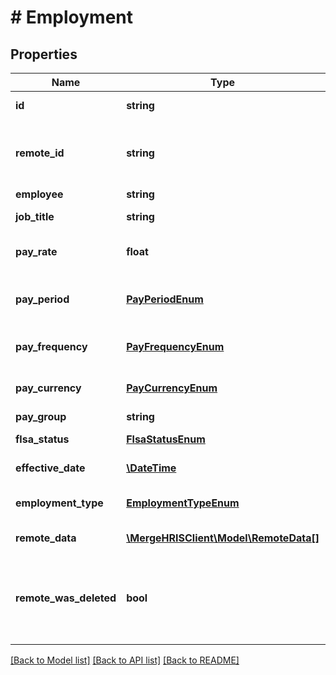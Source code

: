 # # Employment

## Properties

Name | Type | Description | Notes
------------ | ------------- | ------------- | -------------
**id** | **string** |  | [optional] [readonly]
**remote_id** | **string** | The third-party API ID of the matching object. | [optional]
**employee** | **string** |  | [optional]
**job_title** | **string** | The position&#39;s title. | [optional]
**pay_rate** | **float** | The position&#39;s pay rate in dollars. | [optional]
**pay_period** | [**PayPeriodEnum**](PayPeriodEnum.md) | The time period this pay rate encompasses. | [optional]
**pay_frequency** | [**PayFrequencyEnum**](PayFrequencyEnum.md) | The position&#39;s pay frequency. | [optional]
**pay_currency** | [**PayCurrencyEnum**](PayCurrencyEnum.md) | The position&#39;s currency code. | [optional]
**pay_group** | **string** |  | [optional]
**flsa_status** | [**FlsaStatusEnum**](FlsaStatusEnum.md) | The position&#39;s FLSA status. | [optional]
**effective_date** | [**\DateTime**](\DateTime.md) | The position&#39;s effective date. | [optional]
**employment_type** | [**EmploymentTypeEnum**](EmploymentTypeEnum.md) | The position&#39;s type of employment. | [optional]
**remote_data** | [**\MergeHRISClient\Model\RemoteData[]**](RemoteData.md) |  | [optional] [readonly]
**remote_was_deleted** | **bool** | Indicates whether or not this object has been deleted by third party webhooks. | [optional] [readonly]

[[Back to Model list]](../../README.md#models) [[Back to API list]](../../README.md#endpoints) [[Back to README]](../../README.md)
